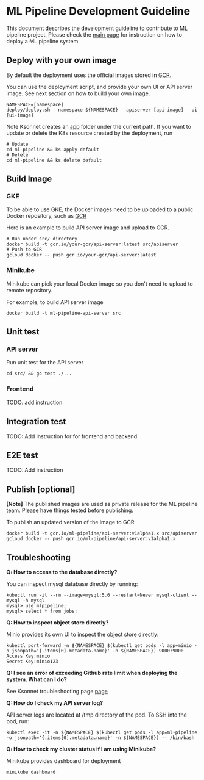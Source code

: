 # ML Pipeline Development Guideline

This document describes the development guideline to contribute to ML pipeline project. Please check the [main page](https://github.com/googleprivate/ml/blob/master/README.md) for instruction on how to deploy a ML pipeline system.

## Deploy with your own image

By default the deployment uses the official images stored in [GCR](https://cloud.google.com/container-registry/). 

You can use the deployment script, and provide your own UI or API server image. See next section on how to build your own image.
```
NAMESPACE=[namespace]
deploy/deploy.sh --namespace ${NAMESPACE} --apiserver [api-image] --ui [ui-image]
```
Note Ksonnet creates an [app](https://ksonnet.io/docs/concepts#application) folder under the current path. If you want to update or delete the K8s resource created by the deployment, run
```
# Update
cd ml-pipeline && ks apply default 
# Delete
cd ml-pipeline && ks delete default 
```

## Build Image
 
### GKE
To be able to use GKE, the Docker images need to be uploaded to a public Docker repository, such as [GCR](https://cloud.google.com/container-registry/)

Here is an example to build API server image and upload to GCR.  
````
# Run under src/ directory 
docker build -t gcr.io/your-gcr/api-server:latest src/apiserver
# Push to GCR
gcloud docker -- push gcr.io/your-gcr/api-server:latest
````

### Minikube
Minikube can pick your local Docker image so you don't need to upload to remote repository.

For example, to build API server image  
```
docker build -t ml-pipeline-api-server src
```

## Unit test

### API server
Run unit test for the API server
```
cd src/ && go test ./...
```
### Frontend
TODO: add instruction

## Integration test
TODO: Add instruction for for frontend and backend

## E2E test
TODO: Add instruction

## Publish [optional]
**[Note]** The published images are used as private release for the ML pipeline team. Please have things tested before publishing. 

To publish an updated version of the image to GCR 
```
docker build -t gcr.io/ml-pipeline/api-server:v1alpha1.x src/apiserver
gcloud docker -- push gcr.io/ml-pipeline/api-server:v1alpha1.x
```

## Troubleshooting

**Q: How to access to the database directly?**

You can inspect mysql database directly by running:
```
kubectl run -it --rm --image=mysql:5.6 --restart=Never mysql-client -- mysql -h mysql
mysql> use mlpipeline;
mysql> select * from jobs;
```

**Q: How to inspect object store directly?**

Minio provides its own UI to inspect the object store directly:
```
kubectl port-forward -n ${NAMESPACE} $(kubectl get pods -l app=minio -o jsonpath='{.items[0].metadata.name}' -n ${NAMESPACE}) 9000:9000
Access Key:minio
Secret Key:minio123
```

**Q: I see an error of exceeding Github rate limit when deploying the system. What can I do?**

See Ksonnet troubleshooting page [page](https://github.com/ksonnet/ksonnet/blob/master/docs/troubleshooting.md#github-rate-limiting-errors)

**Q: How do I check my API server log?**

API server logs are located at /tmp directory of the pod. To SSH into the pod, run:
```
kubectl exec -it -n ${NAMESPACE} $(kubectl get pods -l app=ml-pipeline -o jsonpath='{.items[0].metadata.name}' -n ${NAMESPACE}) -- /bin/bash
```

**Q: How to check my cluster status if I am using Minikube?**  

Minikube provides dashboard for deployment
```
minikube dashboard
```

